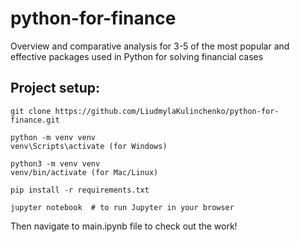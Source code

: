 # python-for-finance
Overview and comparative analysis for 3-5 of the most popular and effective packages used in Python for solving financial cases

## Project setup:

```
git clone https://github.com/LiudmylaKulinchenko/python-for-finance.git

python -m venv venv
venv\Scripts\activate (for Windows)

python3 -m venv venv
venv/bin/activate (for Mac/Linux)

pip install -r requirements.txt

jupyter notebook  # to run Jupyter in your browser
```

Then navigate to main.ipynb file to check out the work!
